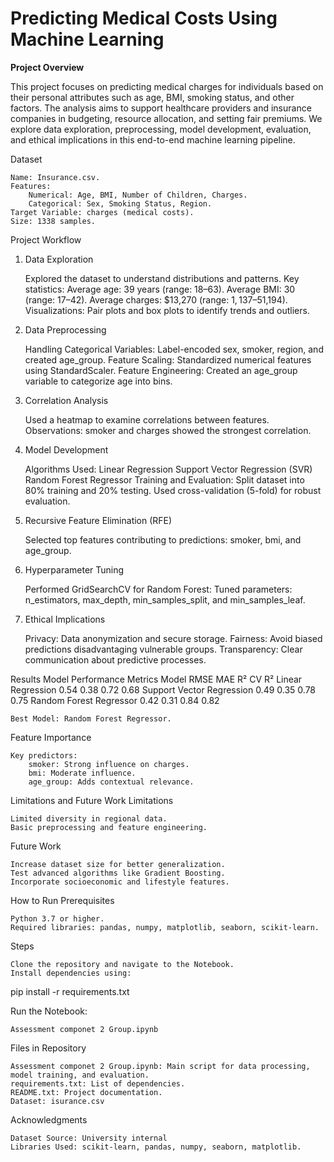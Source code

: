 # Predicting Medical Costs Using Machine Learning

**Project Overview**

This project focuses on predicting medical charges for individuals based on their personal attributes such as age, BMI, smoking status, and other factors. The analysis aims to support healthcare providers and insurance companies in budgeting, resource allocation, and setting fair premiums.
We explore data exploration, preprocessing, model development, evaluation, and ethical implications in this end-to-end machine learning pipeline.

Dataset

    Name: Insurance.csv.
    Features:
        Numerical: Age, BMI, Number of Children, Charges.
        Categorical: Sex, Smoking Status, Region.
    Target Variable: charges (medical costs).
    Size: 1338 samples.

Project Workflow
1. Data Exploration

    Explored the dataset to understand distributions and patterns.
    Key statistics:
        Average age: 39 years (range: 18–63).
        Average BMI: 30 (range: 17–42).
        Average charges: $13,270 (range: $1,137–$51,194).
    Visualizations:
        Pair plots and box plots to identify trends and outliers.

2. Data Preprocessing

    Handling Categorical Variables:
        Label-encoded sex, smoker, region, and created age_group.
    Feature Scaling:
        Standardized numerical features using StandardScaler.
    Feature Engineering:
        Created an age_group variable to categorize age into bins.

3. Correlation Analysis

    Used a heatmap to examine correlations between features.
    Observations:
        smoker and charges showed the strongest correlation.

4. Model Development

    Algorithms Used:
        Linear Regression
        Support Vector Regression (SVR)
        Random Forest Regressor
    Training and Evaluation:
        Split dataset into 80% training and 20% testing.
        Used cross-validation (5-fold) for robust evaluation.

5. Recursive Feature Elimination (RFE)

    Selected top features contributing to predictions:
        smoker, bmi, and age_group.

6. Hyperparameter Tuning

    Performed GridSearchCV for Random Forest:
        Tuned parameters: n_estimators, max_depth, min_samples_split, and min_samples_leaf.

7. Ethical Implications

    Privacy: Data anonymization and secure storage.
    Fairness: Avoid biased predictions disadvantaging vulnerable groups.
    Transparency: Clear communication about predictive processes.

Results
Model Performance Metrics
Model	RMSE	MAE	R²	CV R²
Linear Regression	0.54	0.38	0.72	0.68
Support Vector Regression	0.49	0.35	0.78	0.75
Random Forest Regressor	0.42	0.31	0.84	0.82

    Best Model: Random Forest Regressor.

Feature Importance

    Key predictors:
        smoker: Strong influence on charges.
        bmi: Moderate influence.
        age_group: Adds contextual relevance.

Limitations and Future Work
Limitations

    Limited diversity in regional data.
    Basic preprocessing and feature engineering.

Future Work

    Increase dataset size for better generalization.
    Test advanced algorithms like Gradient Boosting.
    Incorporate socioeconomic and lifestyle features.

How to Run
Prerequisites

    Python 3.7 or higher.
    Required libraries: pandas, numpy, matplotlib, seaborn, scikit-learn.

Steps

    Clone the repository and navigate to the Notebook.
    Install dependencies using:

pip install -r requirements.txt


Run the Notebook:

    Assessment componet 2 Group.ipynb

Files in Repository

    Assessment componet 2 Group.ipynb: Main script for data processing, model training, and evaluation.
    requirements.txt: List of dependencies.
    README.txt: Project documentation.
    Dataset: isurance.csv 

Acknowledgments

    Dataset Source: University internal
    Libraries Used: scikit-learn, pandas, numpy, seaborn, matplotlib.


